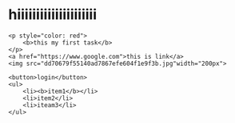 <html>
<head>
	<title>
		title of my first page
	</title>
</head>
<body>
	<h1>hiiiiiiiiiiiiiiiiiiiii</h1>

	<p style="color: red">
		<b>this my first task</b> 
	</p>
	<a href="https://www.google.com">this is link</a>
	<img src="dd70679f55140ad7867efe604f1e9f3b.jpg"width="200px">

	<button>login</button>
	<ul>
		<li><b>item1</b></li>
		<li>item2</li>
		<li>iteam3</li>
	</ul>

</body>
</html>
